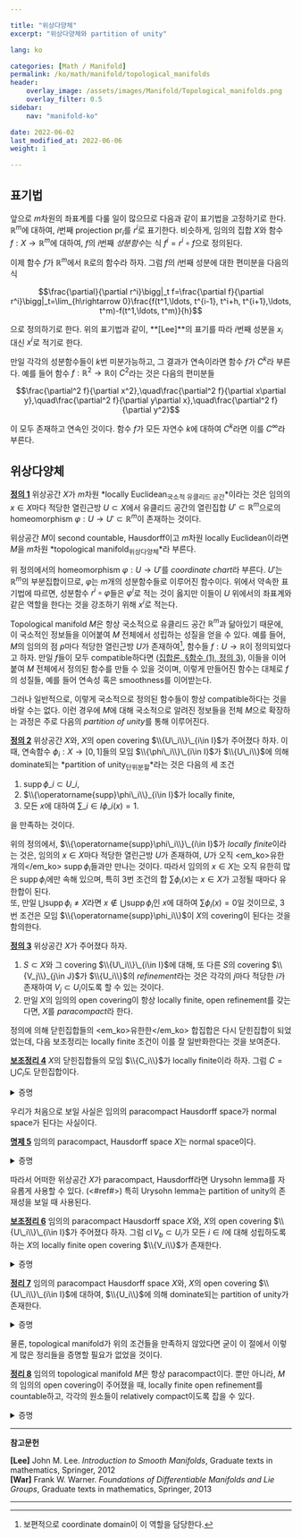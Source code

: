 ```yaml
---

title: "위상다양체"
excerpt: "위상다양체와 partition of unity"

lang: ko

categories: [Math / Manifold]
permalink: /ko/math/manifold/topological_manifolds
header:
    overlay_image: /assets/images/Manifold/Topological_manifolds.png
    overlay_filter: 0.5
sidebar: 
    nav: "manifold-ko"

date: 2022-06-02
last_modified_at: 2022-06-06
weight: 1

---
```


## 표기법

앞으로 $m$차원의 좌표계를 다룰 일이 많으므로 다음과 같이 표기법을 고정하기로 한다. $\mathbb{R}^m$에 대하여, $i$번째 projection $\operatorname{pr}_i$를 $r^i$로 표기한다. 비슷하게, 임의의 집합 $X$와 함수 $f:X\rightarrow\mathbb{R}^m$에 대하여, $f$의 $i$번째 *성분함수*는 식 $f^i=r^i\circ f$으로 정의된다. 

이제 함수 $f$가 $\mathbb{R}^m$에서 $\mathbb{R}$로의 함수라 하자. 그럼 $f$의 $i$번째 성분에 대한 편미분을 다음의 식

$$\frac{\partial}{\partial r^i}\bigg|_t f=\frac{\partial f}{\partial r^i}\bigg|_t=\lim_{h\rightarrow 0}\frac{f(t^1,\ldots, t^{i-1}, t^i+h, t^{i+1},\ldots, t^m)-f(t^1,\ldots, t^m)}{h}$$

으로 정의하기로 한다. 위의 표기법과 같이, **[Lee]**의 표기를 따라 $i$번째 성분을 $x_i$ 대신 $x^i$로 적기로 한다.

만일 각각의 성분함수들이 $k$번 미분가능하고, 그 결과가 연속이라면 함수 $f$가 $C^k$라 부른다. 예를 들어 함수 $f:\mathbb{R}^2\rightarrow\mathbb{R}$이 $C^2$라는 것은 다음의 편미분들

$$\frac{\partial^2 f}{\partial x^2},\quad\frac{\partial^2 f}{\partial x\partial y},\quad\frac{\partial^2 f}{\partial y\partial x},\quad\frac{\partial^2 f}{\partial y^2}$$

이 모두 존재하고 연속인 것이다. 함수 $f$가 모든 자연수 $k$에 대하여 $C^k$라면 이를 $C^\infty$라 부른다.

## 위상다양체

<div class="definition" markdown="1">

<ins id="df1">**정의 1**</ins> 위상공간 $X$가 $m$차원 *locally Euclidean<sub>국소적 유클리드 공간</sub>*이라는 것은 임의의 $x\in X$마다 적당한 열린근방 $U\subset X$에서 유클리드 공간의 열린집합 $U'\subset\mathbb{R}^m$으로의 homeomorphism $\varphi:U\rightarrow U'\subset\mathbb{R}^m$이 존재하는 것이다.  

위상공간 $M$이 second countable, Hausdorff이고 $m$차원 locally Euclidean이라면 $M$을 $m$차원 *topological manifold<sub>위상다양체</sub>*라 부른다.

</div>

위 정의에서의 homeomorphism $\varphi:U\rightarrow U'$를 *coordinate chart*라 부른다. $U'$는 $\mathbb{R}^m$의 부분집합이므로, $\varphi$는 $m$개의 성분함수들로 이루어진 함수이다. 위에서 약속한 표기법에 따르면, 성분함수 $r^i\circ\varphi$들은 $\varphi^i$로 적는 것이 옳지만 이들이 $U$ 위에서의 좌표계와 같은 역할을 한다는 것을 강조하기 위해 $x^i$로 적는다.

Topological manifold $M$은 항상 국소적으로 유클리드 공간 $\mathbb{R}^m$과 닮아있기 때문에, 이 국소적인 정보들을 이어붙여 $M$ 전체에서 성립하는 성질을 얻을 수 있다. 예를 들어, $M$의 임의의 점 $p$마다 적당한 열린근방 $U$가 존재하여[^1], 함수들 $f:U\rightarrow\mathbb{R}$이 정의되었다고 하자. 만일 $f$들이 모두 compatible하다면 ([집합론, §함수 (1), 정의 3](/ko/math/set_theory/functions_1#df3)), 이들을 이어붙여 $M$ 전체에서 정의된 함수를 만들 수 있을 것이며, 이렇게 만들어진 함수는 대체로 $f$의 성질들, 예를 들어 연속성 혹은 smoothness를 이어받는다. 

그러나 일반적으로, 이렇게 국소적으로 정의된 함수들이 항상 compatible하다는 것을 바랄 수는 없다. 이런 경우에 $M$에 대해 국소적으로 알려진 정보들을 전체 $M$으로 확장하는 과정은 주로 다음의 *partition of unity*를 통해 이루어진다.

<div class="definition" markdown="1">

<ins id="df2">**정의 2**</ins> 위상공간 $X$와, $X$의 open covering $\\{U\_i\\}\_{i\in I}$가 주어졌다 하자. 이 때, 연속함수 $\phi_i:X\rightarrow [0,1]$들의 모임 $\\{\phi\_i\\}\_{i\in I}$가 $\\{U\_i\\}$에 의해 dominate되는 *partition of unity<sub>단위분할</sub>*라는 것은 다음의 세 조건

1. $\operatorname{supp}\phi\_i\subset U\_i$,
2. $\\{\operatorname{supp}\phi\_i\\}_{i\in I}$가 locally finite,
3. 모든 $x$에 대하여 $\sum\_{i\in I}\phi\_i(x)=1$.

을 만족하는 것이다.

</div>

위의 정의에서, $\\{\operatorname{supp}\phi\_i\\}\_{i\in I}$가 *locally finite*이라는 것은, 임의의 $x\in X$마다 적당한 열린근방 $U$가 존재하여, $U$가 오직 <em_ko>유한 개의</em_ko> $\operatorname{supp}\phi_i$들과만 만나는 것이다. 따라서 임의의 $x\in X$는 오직 유한히 많은 $\operatorname{supp}\phi_i$에만 속해 있으며, 특히 3번 조건의 합 $\sum\phi_i(x)$는 $x\in X$가 고정될 때마다 유한합이 된다.  
또, 만일 $\bigcup\operatorname{supp}\phi_i\neq X$라면 $x\not\in\bigcup\operatorname{supp}\phi_i$인 $x$에 대하여 $\sum\phi_i(x)=0$일 것이므로, 3번 조건은 모임 $\\{\operatorname{supp}\phi_i\\}$이 $X$의 covering이 된다는 것을 함의한다.

<div class="definition" markdown="1">

<ins id="df3">**정의 3**</ins> 위상공간 $X$가 주어졌다 하자.

1. $S\subset X$와 그 covering $\\{U\_i\\}\_{i\in I}$에 대해, 또 다른 $S$의 covering $\\{V_j\\}_{j\in J}$가 $\\{U_i\\}$의 *refinement*라는 것은 각각의 $j$마다 적당한 $i$가 존재하여 $V_j\subset U_i$이도록 할 수 있는 것이다. 
2. 만일 $X$의 임의의 open covering이 항상 locally finite, open refinement를 갖는다면, $X$를 *paracompact*라 한다.

</div>

정의에 의해 닫힌집합들의 <em_ko>유한한</em_ko> 합집합은 다시 닫힌집합이 되었었는데, 다음 보조정리는 locally finite 조건이 이를 잘 일반화한다는 것을 보여준다.

<div class="proposition" markdown="1">

<ins id="lem4">**보조정리 4**</ins> $X$의 닫힌집합들의 모임 $\\{C_i\\}$가 locally finite이라 하자. 그럼 $C=\bigcup C_i$도 닫힌집합이다.

</div>

<details class="proof" markdown="1">
<summary>증명</summary>

$X\setminus C$가 열린집합임을 보이면 충분하다. 임의의 $x\not\in C$에 대하여, 유한히 많은 $C_i$들과만 만나는 열린근방 $V$를 찾을 수 있다. 각각의 $i\in I$에 대해 $U_i=X\setminus C_i$라 하자. 그럼 

$$X\setminus C=X\setminus\bigcup_{i\in I} C_i= \bigcap_{i\in I} (X\setminus C_i)=\bigcap_{i\in I} U_i$$

이므로, $X\setminus C$는 집합 $V\cap \bigcap U_i$를 포함한다. 따라서 $V\cap \bigcap U_i$는 집합 $X\setminus C$에 포함된 $x$의 열린근방이며, $x\in C$는 임의의 원소였으므로 $X\setminus C$는 열린집합이다.

</details>

우리가 처음으로 보일 사실은 임의의 paracompact Hausdorff space가 normal space가 된다는 사실이다. 

<div class="proposition" markdown="1">

<ins id="pp5">**명제 5**</ins> 임의의 paracompact, Hausdorff space $X$는 normal space이다.

</div>

<details class="proof" markdown="1">
<summary>증명</summary>

서로소인 두 닫힌집합 $A,B$가 주어졌을 때, 이들 각각을 포함하는 서로소인 열린집합 $U,V$가 존재함을 보여야 한다.

우선 $A$가 singleton $A=\\{a\\}$인 경우부터 고려한다. 각각의 $b\in B$에 대하여, Hausdorff 조건에 의해 $A\subset U_b$이고 $b\in V_b$이도록 하는 서로소인 열린집합들 $U_b,V_b$가 존재한다. 특히 $U_b\cap V_b=\emptyset$으로부터 $U_b\subset X\setminus V_b$이고, 따라서

$$A\subset U_b=\operatorname{int}(U_b)\subset\operatorname{int}(X\setminus V_b)=X\setminus\operatorname{cl}V_b$$

이므로 $A\cap\operatorname{cl}V_b=\emptyset$이다. 이제 $\\{V_b\\}_{b\in B}$는 $B$의 open covering이므로, 여기에 열린집합 $X\setminus B$를 추가한 모임은 $X$의 open covering이 된다. $X$는 paracompact이므로, 이 모임의 locally finite, open refinement가 존재한다. 이를 $\mathcal{C}$라 하자. 

이제 $\mathcal{C}$의 원소들 중, $B$와 만나는 것들을 모두 모아 $\mathcal{D}\subset\mathcal{C}$를 만들자. 그럼 $\mathcal{C}$가 locally finite이므로, 그 부분집합 $\mathcal{D}$ 또한 locally finite이다. 또 $\mathcal{D}$가 $B$를 덮는다는 것은 자명하므로,  다음의 열린집합

$$V=\bigcup_{D\in\mathcal{D}}D$$

은 $B$를 포함하는 열린집합이다. 

한편, 임의의 $D\in\mathcal{D}$에 대해 $D\subset V_b$인 $b$를 잡으면

$$A\cap\operatorname{cl}D\subset A\cap\operatorname{cl}V_b=\emptyset$$

또한 성립한다. 따라서 [보조정리 4](#lem4)에 의해

$$\emptyset=A\cap \bigcup_{D\in\mathcal{D}}\operatorname{cl}(D)=A\cap \operatorname{cl}V$$

이므로 열린집합 $U=X\setminus\operatorname{cl}V$과 $V$가 각각 $A=\\{a\\}$와 $B$를 분리하는 서로소인 열린집합이 된다. 즉, $X$는 regular space가 된다.

이제 임의의 서로소인 닫힌집합 $A,B$에 대하여, 방금 증명한 regularity를 사용하면 각각의 $b\in B$에 대해 $A\subset U_b$, $b\in V_b$이도록 하는 두 서로소인 열린집합 $U_b,V_b$를 잡을 수 있다. 이제 이들을 사용하여 위의 논증을 그대로 반복하면, 그 결과로 얻어지는 $U,V$가 $A$와 $B$를 분리하는 서로소인 열린집합이 된다는 것을 확인할 수 있다.

</details>

따라서 어떠한 위상공간 $X$가 paracompact, Hausdorff라면 Urysohn lemma를 자유롭게 사용할 수 있다. (<#ref#>) 특히 Urysohn lemma는 partition of unity의 존재성을 보일 때 사용된다. 

<div class="proposition" markdown="1">

<ins id="lem6">**보조정리 6**</ins> 임의의 paracompact Hausdorff space $X$와, $X$의 open covering $\\{U\_i\\}\_{i\in I}$가 주어졌다 하자. 그럼 $\operatorname{cl}V_b\subset U_i$가 모든 $i\in I$에 대해 성립하도록 하는 $X$의 locally finite open covering $\\{V_i\\}$가 존재한다.

</div>
<details class="proof" markdown="1">
<summary>증명</summary>

우선 $\mathcal{C}$를 <box>적당한 $i\in I$가 존재하여 $\operatorname{cl}C\subset U_i$인 열린집합 $C$들의 모임</box>으로 정의하자. 임의의 $x\in X$와 $x$를 포함하는 $U_i$에 대하여 $C_i=X\setminus U_i$는 $x$를 포함하지 않는 닫힌집합이고, 따라서 $X$의 regularity에 의하여 $x$와 $C_i$를 분리하는 서로소인 열린집합 $V_i$와 $W_i$가 각각 존재한다.  그럼 $V_i\subset X\setminus W_i$이고, 따라서

$$\operatorname{cl}V_i\subset X\setminus W_i\subset X\setminus C_i=U_i$$

가 성립한다. 즉, 임의의 $x\in X$에 대해 그 closure가 어떤 $U_i$에 포함되도록 하는 열린집합 $V_i$가 항상 존재하고 따라서 $\mathcal{C}$는 open covering이다. $X$의 paracompactness를 이용하여  $\mathcal{C}$의 locally finite open refinement $\mathcal{D}$를 얻자.

적당한 index set $J$를 통해 $\mathcal{D}=\\{W\_j\\}\_{j\in J}$라 적으면, 정의에 의해 $W_j$는 어떠한 $\mathcal{C}$의 원소 $C$에 포함되며, 다시 $C$는 적당한 $i\in I$에 대해 $\operatorname{cl}C\subset U_i$를 만족한다. 따라서 각각의 $j$마다 이러한 $i$를 하나씩 뽑아 함수 $f:J\rightarrow I$를 만들 수 있다. 이제 각각의 $i\in I$에 대하여

$$V_i=\bigcup_{j\in f^{-1}(i)} W_j$$

으로 정의하자. 그럼 $\\{V_i\\}_{i\in I}$가 정확히 우리가 원하는 open covering이 된다.

우선 우변의 $W_j$들은 모두 $\operatorname{cl}W_j\subset U_i$를 만족하고, 따라서

$$\operatorname{cl}V_i=\operatorname{cl}\left(\bigcup_{j\in f^{-1}(i)}W_j\right)=\bigcup_{j\in f^{-1}(i)}\operatorname{cl}W_j\subset U_i$$

가 된다. 또 $\mathcal{D}$는 locally finite이므로, 임의의 $x\in X$마다 적당한 열린근방 $U$가 존재하여 유한히 많은 $W_j$들과만 만나도록 할 수 있다. 그럼 이 $U$는 $j\in f^{-1}(i)$를 만족하는 $V_i$들과만 만나므로, 마찬가지로 $\\{V_i\\}$도 locally finite이다.

</details>

<div class="proposition" markdown="1">

<ins id="thm7">**정리 7**</ins> 임의의 paracompact Hausdorff space $X$와, $X$의 open covering $\\{U\_i\\}\_{i\in I}$에 대하여, $\\{U_i\\}$에 의해 dominate되는 partition of unity가 존재한다.

</div>
<details class="proof" markdown="1">
<summary>증명</summary>

우선 앞선 보조정리를 이용하여 locally finite open covering $\\{V\_i\\}\_{i\in I}$를 얻고, 다시 여기에 앞선 보조정리를 이용하여 $\\{W\_i\\}\_{i\in I}$를 얻자. 그럼 $\operatorname{cl}W_i\subset V_i$이고 $\operatorname{cl}V_i\subset U_i$이다. 

이제 Urysohn lemma를 적용하여 연속함수 $\psi_i:X\rightarrow [0,1]$을 $\psi_i(\operatorname{cl}W_i)=\\{1\\}$, $\psi_i(X\setminus V_i)=\\{0\\}$을 만족하도록 잡자. 그럼 $\operatorname{supp}\psi_i\subset\operatorname{cl}V_i\subset U_i$이다. 또, 임의의 열린집합 $U$가 $V_i$와 만나는 것은 $\operatorname{cl}V_i$와 만나는 것과 동치이므로, $\\{\operatorname{cl}V_i\\}$ 또한 locally finite이고 따라서 그 부분집합들의 모임 $\\{\operatorname{supp}\psi_i\\}$ 또한 그러하다. 

따라서 함수 $\Psi$를

$$\Psi(x)=\sum_{i\in I}\psi_i(x)$$

으로 정의하면 우변의 무한합은 항상 유한합이 된다. 뿐만 아니라, 임의의 $x\in X$마다 적당한 열린근방 $U$를 택하여 $U\cap \operatorname{supp}\psi_i\neq\emptyset$인 $i$가 유한하도록 할 수 있으므로, 이 열린집합 $U$ 위에서 $\Psi$는 유한히 많은 연속함수들의 합이 되어 연속이다. 이제 함수 $\phi_i$들을 

$$\phi_i(x)=\frac{\psi_i(x)}{\Psi(x)}$$

로 잡으면 이들이 원하는 partition of unity가 된다.

</details>

물론, topological manifold가 위의 조건들을 만족하지 않았다면 굳이 이 절에서 이렇게 많은 정리들을 증명할 필요가 없었을 것이다.

<div class="proposition" markdown="1">

<ins id="thm8">**정리 8**</ins> 임의의 topological manifold $M$은 항상 paracompact이다. 뿐만 아니라, $M$의 임의의 open covering이 주어졌을 때, locally finite open refinement를 countable하고, 각각의 원소들이 relatively compact이도록 잡을 수 있다. 

</div>
<details class="proof" markdown="1">
<summary>증명</summary>

우선 $M$은 second countable이므로 $M$의 countable basis $\mathcal{B}$가 존재한다. 이 중 relatively compact한 것들만 모아 그 모임을 $\\{U_i\\}$라 하자. 그럼

1. 임의의 $p\in M$에 대하여, $p$를 포함하는 적절한 열린집합 $U$는 $\varphi:U\rightarrow U'$에 의해 $\mathbb{R}^m$의 열린집합 $U'$와 homeomorphic하다. 이제 $B(\varphi(p),\epsilon)\subset U'$를 만족하는 적절한 $\epsilon>0$을 잡으면, 두 집합

    $$V'=B(\varphi(p),\epsilon/2),\qquad K'=\operatorname{cl}V$$

    가 정의되며, $V'$는 열린집합, $K'$는 compact이다.  

    이제 $V=\varphi^{-1}(V')$, $K=\varphi^{-1}(K')$라 하면 $p\subset V\subset K$이고 $M$에서 $V$는 열린집합, $K$는 compact이다. 한편, $\mathcal{B}$는 $M$의 basis이므로 

    $$V=\bigcup_{\substack{B\in\mathcal{B}\\B\subset V}}B$$

    로 쓸 수 있는데, 우변의 합집합의 조건을 만족하는 $B$는 $B\subset V\subset K$를 만족하므로, $\operatorname{cl}B\subset K$이고 따라서 relatively compact가 되어 $\\{U_i\\}$에 속한다. 즉, 임의의 $p\in M$에 대하여 $p\in U_i$이도록 하는 적절한 $i$가 존재한다.

2. 비슷하게, 임의의 $U_i,U_j$에 대하여 $p\in U_i\cap U_j$라 하자. 그럼 1번에서 만든 것과 동일하게 열린집합 $V_i,V_j$와 compact set들 $K_i$, $K_j$를 만들 수 있다. 이제 $V_i\cap V_j$를 $\mathcal{B}$의 원소들의 합집합으로 표현하면 $V_i\cap V_j\subset K_i\cap K_j$이므로 다시
    
    $$p\in B\subset V_i\cap V_j\subset K_i\cap K_j$$

    를 만족하는 $B\in\mathcal{B}$를 찾을 수 있고, 이러한 $B$는 compact set $K_i\cap K_j$의 부분집합이므로 relatively compact가 되어 $B\in\\{U_i\\}$이다. 

위의 1번과 2번에서, 모임 $\\{U_i\\}$가 $M$의 basis가 된다는 것을 확인할 수 있다. 

이제 $G_1=U_1$으로 두고, 

$$G_k=U_1\cup\cdots\cup U_{j_k}$$

가 정의되었다 하자. 귀납적으로 $j_{k+1}$을 

$$\operatorname{cl} G_k\subset\bigcup_{i=1}^{j_{k+1}} U_i$$

가 성립하고, $j_k$보다 큰 정수 중 가장 작은 것으로 두면 $\\{G_k\\}$는 열린집합들의 ascending chain이고 $\\{\operatorname{cl}G_k\\}$는 exhaustion이다. (<#ref#>)

이를 이용해 $M$이 paracompact임을 보일 수 있다. $\\{V_\alpha\\}\_{\alpha\in\Lambda}$가 임의의 open covering이라 하자. 각각의 $i$에 대하여, $\operatorname{cl}(G_i)\setminus G_{i-1}$은 집합 $G_{i+1}\setminus\operatorname{cl}(G_{i-2})$에 포함된 compact set이다. 이제 $\\{V_\alpha\\}$의 open refinement $\\{V\_\alpha\cap(G_{i+1}\setminus\operatorname{cl}(G_{i-2}))\\}$는 compact set $\operatorname{cl}(G_i)\setminus G_{i-1}$의 open covering으로서, finite subcover를 가진다. 또, 비슷하게 index가 작은 $\operatorname{cl}(G_2)\subset G_3$의 경우에도 $\operatorname{cl}G_2$를 덮는 유한한 $\\{V\_\alpha\cap G\_3\\}$의 subcover를 생각할 수 있다.  
이렇게 만든 subcover들의 모임이 $\\{V_\alpha\\}$의 open refinement가 되는 것은 자명하다. 또, 이 모임은 countable한 compact set $\operatorname{cl}(G_i)\setminus G_{i-1}$마다 유한히 많은 원소들을 모아서 만들어진 모임이므로 자연스럽게 countable이다. 임의의 점 $p\in M$은 정확히 하나의 $\operatorname{cl}(G_i)\setminus G_{i-1}$에만 포함되므로 이 모임은 locally finite이고, 마지막으로 이 모임의 임의의 원소는 충분히 큰 $N$에 대하여 compact set $\operatorname{cl}G_N$의 부분집합이므로 relatively compact이다.

</details>

---

**참고문헌**

**[Lee]** John M. Lee. *Introduction to Smooth Manifolds*, Graduate texts in mathematics, Springer, 2012  
**[War]** Frank W. Warner. *Foundations of Differentiable Manifolds and Lie Groups*, Graduate texts in mathematics, Springer, 2013    

---


[^1]: 보편적으로 coordinate domain이 이 역할을 담당한다.
